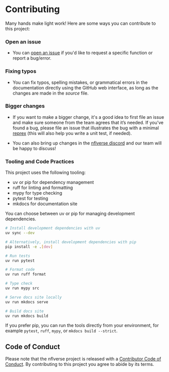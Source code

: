 # Contributing

Many hands make light work! Here are some ways you can contribute to this project:

### Open an issue

- You can [open an issue](https://github.com/nflverse/nflreadpy/issues/new/choose) if you'd like to request a specific function or report a bug/error.

### Fixing typos

*   You can fix typos, spelling mistakes, or grammatical errors in the documentation directly using the GitHub web interface, as long as the changes are made in the _source_ file.

### Bigger changes

*   If you want to make a bigger change, it's a good idea to first file an issue and make sure someone from the team agrees that it’s needed. If you’ve found a bug, please file an issue that illustrates the bug with a minimal
[reprex](https://www.tidyverse.org/help/#reprex) (this will also help you write a unit test, if needed).

*   You can also bring up changes in the [nflverse discord](https://discord.com/invite/5Er2FBnnQa) and our team will be happy to discuss!

### Tooling and Code Practices

This project uses the following tooling:

- uv or pip for dependency management
- ruff for linting and formatting
- mypy for type checking
- pytest for testing
- mkdocs for documentation site

You can choose between uv or pip for managing development dependencies.

```bash
# Install development dependencies with uv
uv sync --dev

# Alternatively, install development dependencies with pip
pip install -e .[dev]

# Run tests
uv run pytest

# Format code
uv run ruff format

# Type check
uv run mypy src

# Serve docs site locally
uv run mkdocs serve

# Build docs site
uv run mkdocs build
```

If you prefer pip, you can run the tools directly from your environment, for example
`pytest`, `ruff`, `mypy`, or `mkdocs build --strict`.

## Code of Conduct

Please note that the nflverse project is released with a
[Contributor Code of Conduct](https://github.com/nflverse/.github/blob/main/.github/CODE_OF_CONDUCT.md). By contributing to this
project you agree to abide by its terms.
